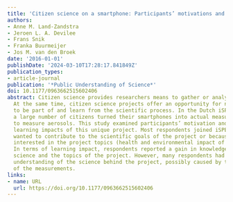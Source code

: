 ```yaml
---
title: 'Citizen science on a smartphone: Participants’ motivations and learning'
authors:
- Anne M. Land-Zandstra
- Jeroen L. A. Devilee
- Frans Snik
- Franka Buurmeijer
- Jos M. van den Broek
date: '2016-01-01'
publishDate: '2024-03-10T17:28:17.841849Z'
publication_types:
- article-journal
publication: '*Public Understanding of Science*'
doi: 10.1177/0963662515602406
abstract: Citizen science provides researchers means to gather or analyse large datasets.
  At the same time, citizen science projects offer an opportunity for non-scientists
  to be part of and learn from the scientific process. In the Dutch iSPEX project,
  a large number of citizens turned their smartphones into actual measurement devices
  to measure aerosols. This study examined participants’ motivation and perceived
  learning impacts of this unique project. Most respondents joined iSPEX because they
  wanted to contribute to the scientific goals of the project or because they were
  interested in the project topics (health and environmental impact of aerosols).
  In terms of learning impact, respondents reported a gain in knowledge about citizen
  science and the topics of the project. However, many respondents had an incomplete
  understanding of the science behind the project, possibly caused by the complexity
  of the measurements.
links:
- name: URL
  url: https://doi.org/10.1177/0963662515602406
---
```

